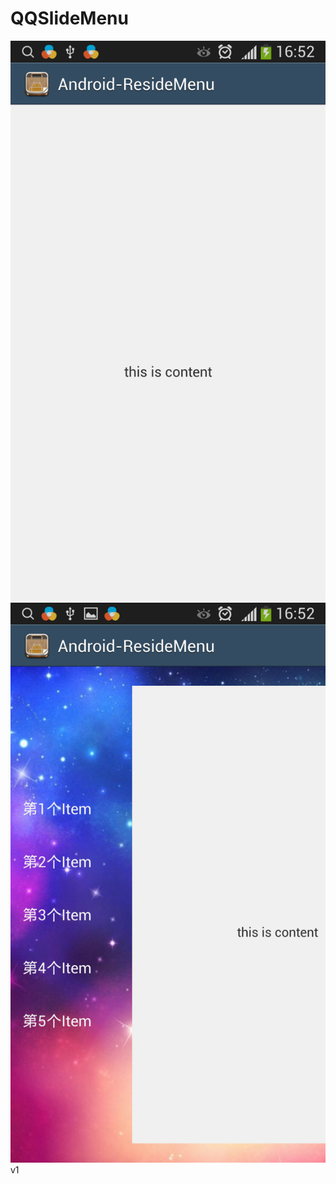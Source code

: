 QQSlideMenu
===========



![](https://github.com/lovemelovemydog/QQSlideMenu/blob/master/Screenshot_2014-11-24-16-52-27.png)
![](https://github.com/lovemelovemydog/QQSlideMenu/blob/master/Screenshot_2014-11-24-16-52-46.png)
v1
